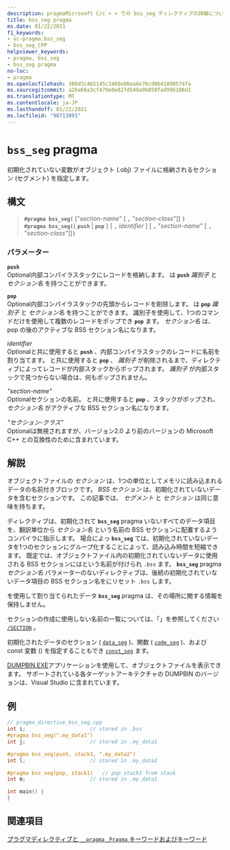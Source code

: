 ```yaml
---
description: pragmaMicrosoft C/c + + での bss_seg ディレクティブの詳細については、こちらを参照してください。
title: bss_seg pragma
ms.date: 01/22/2021
f1_keywords:
- vc-pragma.bss_seg
- bss_seg_CPP
helpviewer_keywords:
- pragma, bss_seg
- bss_seg pragma
no-loc:
- pragma
ms.openlocfilehash: 380d3c465145c3409e86ea6e76cd0b41890574fa
ms.sourcegitcommit: a26a66a3cf479e0e827d549a9b850fad99b108d1
ms.translationtype: MT
ms.contentlocale: ja-JP
ms.lasthandoff: 01/22/2021
ms.locfileid: "98713091"
---
```

# <a name="bss_seg-no-locpragma"></a>`bss_seg` pragma

初期化されていない変数がオブジェクト (.obj) ファイルに格納されるセクション (セグメント) を指定します。

## <a name="syntax"></a>構文

> **`#pragma bss_seg(`** ["*section-name*" [ **`,`** "*section-class*"]] **`)`**\
> **`#pragma bss_seg(`**{ **`push`**  |  **`pop`** } [ **`,`** *identifier* ] [ **`,`** "*section-name*" [ **`,`** "*section-class*"]]**`)`**

### <a name="parameters"></a>パラメーター

**`push`**\
Optional内部コンパイラスタックにレコードを格納します。 は **`push`** *識別子* と *セクション名* を持つことができます。

**`pop`**\
Optional内部コンパイラスタックの先頭からレコードを削除します。 は **`pop`** *識別子* と *セクション名* を持つことができます。 識別子を使用して、1つのコマンドだけを使用して複数のレコードをポップでき **`pop`** ます。  *セクション名* は、pop の後のアクティブな BSS セクション名になります。

*identifier*\
Optionalと共に使用すると **`push`** 、内部コンパイラスタックのレコードに名前を割り当てます。 と共に使用すると **`pop`** 、 *識別子* が削除されるまで、ディレクティブによってレコードが内部スタックからポップされます。 *識別子* が内部スタックで見つからない場合は、何もポップされません。

*"section-name"*\
Optionalセクションの名前。 と共に使用すると **`pop`** 、スタックがポップされ、 *セクション名* がアクティブな BSS セクション名になります。

*"セクション-クラス"*\
Optionalは無視されますが、バージョン2.0 より前のバージョンの Microsoft C++ との互換性のために含まれています。

## <a name="remarks"></a>解説

オブジェクトファイルの *セクション* は、1つの単位としてメモリに読み込まれるデータの名前付きブロックです。 *BSS セクション* は、初期化されていないデータを含むセクションです。 この記事では、 *セグメント* と *セクション* は同じ意味を持ちます。

ディレクティブは、初期化されて **`bss_seg`** pragma いないすべてのデータ項目を、翻訳単位から *セクション名* という名前の BSS セクションに配置するようコンパイラに指示します。 場合によっ **`bss_seg`** ては、初期化されていないデータを1つのセクションにグループ化することによって、読み込み時間を短縮できます。 既定では、オブジェクトファイル内の初期化されていないデータに使用される BSS セクションにはという名前が付けられ `.bss` ます。 **`bss_seg`** pragma *セクション名* パラメーターのないディレクティブは、後続の初期化されていないデータ項目の BSS セクション名をにリセット `.bss` します。

を使用して割り当てられたデータ **`bss_seg`** pragma は、その場所に関する情報を保持しません。

セクションの作成に使用しない名前の一覧については、「」を参照してください [`/SECTION`](../build/reference/section-specify-section-attributes.md) 。

初期化されたデータのセクション ( [`data_seg`](../preprocessor/data-seg.md) )、関数 ( [`code_seg`](../preprocessor/code-seg.md) )、および const 変数 () を指定することもでき [`const_seg`](../preprocessor/const-seg.md) ます。

[DUMPBIN.EXE](../build/reference/dumpbin-command-line.md)アプリケーションを使用して、オブジェクトファイルを表示できます。 サポートされている各ターゲットアーキテクチャの DUMPBIN のバージョンは、Visual Studio に含まれています。

## <a name="example"></a>例

```cpp
// pragma_directive_bss_seg.cpp
int i;                     // stored in .bss
#pragma bss_seg(".my_data1")
int j;                     // stored in .my_data1

#pragma bss_seg(push, stack1, ".my_data2")
int l;                     // stored in .my_data2

#pragma bss_seg(pop, stack1)   // pop stack1 from stack
int m;                     // stored in .my_data1

int main() {
}
```

## <a name="see-also"></a>関連項目

[プラグマディレクティブと `__pragma` `_Pragma` キーワードおよびキーワード](./pragma-directives-and-the-pragma-keyword.md)
